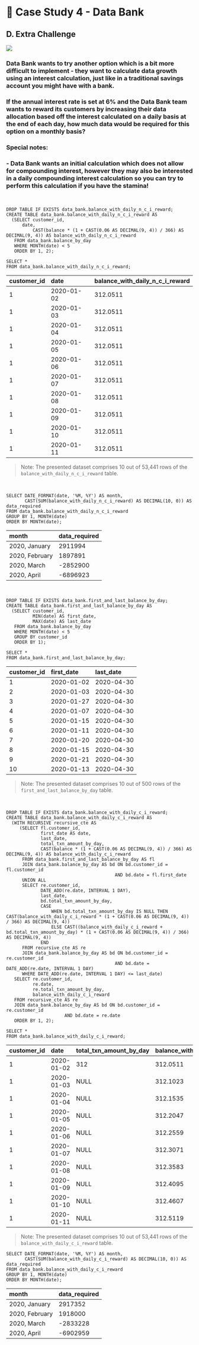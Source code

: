 # :bank: Case Study 4 - Data Bank

## D. Extra Challenge

<picture>
  <img src="https://img.shields.io/badge/mysql-005C84?style=for-the-badge&logo=mysql&logoColor=white">
</picture>

### Data Bank wants to try another option which is a bit more difficult to implement - they want to calculate data growth using an interest calculation, just like in a traditional savings account you might have with a bank.
### If the annual interest rate is set at 6% and the Data Bank team wants to reward its customers by increasing their data allocation based off the interest calculated on a daily basis at the end of each day, how much data would be required for this option on a monthly basis?
### Special notes:
### - Data Bank wants an initial calculation which does not allow for compounding interest, however they may also be interested in a daily compounding interest calculation so you can try to perform this calculation if you have the stamina!

</br>

```mysql
DROP TABLE IF EXISTS data_bank.balance_with_daily_n_c_i_reward;
CREATE TABLE data_bank.balance_with_daily_n_c_i_reward AS
  (SELECT customer_id, 
	  date, 
          CAST(balance * (1 + CAST(0.06 AS DECIMAL(9, 4)) / 366) AS DECIMAL(9, 4)) AS balance_with_daily_n_c_i_reward
   FROM data_bank.balance_by_day
   WHERE MONTH(date) < 5
   ORDER BY 1, 2);
   
SELECT *
FROM data_bank.balance_with_daily_n_c_i_reward;
```
| customer_id | date       | balance_with_daily_n_c_i_reward |
|-------------|:-----------|---------------------------------|
| 1           | 2020-01-02 | 312.0511                        |
| 1           | 2020-01-03 | 312.0511                        |
| 1           | 2020-01-04 | 312.0511                        |
| 1           | 2020-01-05 | 312.0511                        |
| 1           | 2020-01-06 | 312.0511                        |
| 1           | 2020-01-07 | 312.0511                        |
| 1           | 2020-01-08 | 312.0511                        |
| 1           | 2020-01-09 | 312.0511                        |
| 1           | 2020-01-10 | 312.0511                        |
| 1           | 2020-01-11 | 312.0511                        |

> Note: The presented dataset comprises 10 out of 53,441 rows of the `balance_with_daily_n_c_i_reward` table.

</br>

```mysql
SELECT DATE_FORMAT(date, '%M, %Y') AS month,
       CAST(SUM(balance_with_daily_n_c_i_reward) AS DECIMAL(10, 0)) AS data_required
FROM data_bank.balance_with_daily_n_c_i_reward
GROUP BY 1, MONTH(date)
ORDER BY MONTH(date);
```
| month          | data_required |
|:---------------|---------------|
| 2020, January  | 2911994       |
| 2020, February | 1897891       |
| 2020, March    | -2852900      |
| 2020, April    | -6896923      |

</br>

```mysql        
DROP TABLE IF EXISTS data_bank.first_and_last_balance_by_day;
CREATE TABLE data_bank.first_and_last_balance_by_day AS
  (SELECT customer_id,
          MIN(date) AS first_date,
          MAX(date) AS last_date
   FROM data_bank.balance_by_day
   WHERE MONTH(date) < 5
   GROUP BY customer_id
   ORDER BY 1);

SELECT *
FROM data_bank.first_and_last_balance_by_day;
```
| customer_id | first_date | last_date  |
|-------------|:-----------|:-----------|
| 1           | 2020-01-02 | 2020-04-30 |
| 2           | 2020-01-03 | 2020-04-30 |
| 3           | 2020-01-27 | 2020-04-30 |
| 4           | 2020-01-07 | 2020-04-30 |
| 5           | 2020-01-15 | 2020-04-30 |
| 6           | 2020-01-11 | 2020-04-30 |
| 7           | 2020-01-20 | 2020-04-30 |
| 8           | 2020-01-15 | 2020-04-30 |
| 9           | 2020-01-21 | 2020-04-30 |
| 10          | 2020-01-13 | 2020-04-30 |

> Note: The presented dataset comprises 10 out of 500 rows of the `first_and_last_balance_by_day` table.

</br>

```mysql    
DROP TABLE IF EXISTS data_bank.balance_with_daily_c_i_reward;
CREATE TABLE data_bank.balance_with_daily_c_i_reward AS
  (WITH RECURSIVE recursive_cte AS
     (SELECT fl.customer_id,
             first_date AS date,
             last_date,
             total_txn_amount_by_day,
             CAST(balance * (1 + CAST(0.06 AS DECIMAL(9, 4)) / 366) AS DECIMAL(9, 4)) AS balance_with_daily_c_i_reward
      FROM data_bank.first_and_last_balance_by_day AS fl
      JOIN data_bank.balance_by_day AS bd ON bd.customer_id = fl.customer_id
                                         AND bd.date = fl.first_date
      UNION ALL 
      SELECT re.customer_id,
             DATE_ADD(re.date, INTERVAL 1 DAY),
             last_date,
             bd.total_txn_amount_by_day,
             CASE
                 WHEN bd.total_txn_amount_by_day IS NULL THEN CAST(balance_with_daily_c_i_reward * (1 + CAST(0.06 AS DECIMAL(9, 4)) / 366) AS DECIMAL(9, 4))
                 ELSE CAST((balance_with_daily_c_i_reward + bd.total_txn_amount_by_day) * (1 + CAST(0.06 AS DECIMAL(9, 4)) / 366) AS DECIMAL(9, 4))
             END
      FROM recursive_cte AS re
      JOIN data_bank.balance_by_day AS bd ON bd.customer_id = re.customer_id
                                         AND bd.date = DATE_ADD(re.date, INTERVAL 1 DAY)
      WHERE DATE_ADD(re.date, INTERVAL 1 DAY) <= last_date) 
   SELECT re.customer_id,
          re.date,
          re.total_txn_amount_by_day,
          balance_with_daily_c_i_reward
   FROM recursive_cte AS re
   JOIN data_bank.balance_by_day AS bd ON bd.customer_id = re.customer_id
				      AND bd.date = re.date
   ORDER BY 1, 2);

SELECT *
FROM data_bank.balance_with_daily_c_i_reward;
```
| customer_id | date       | total_txn_amount_by_day | balance_with_daily_c_i_reward |
|-------------|:-----------|-------------------------|-------------------------------|
| 1           | 2020-01-02 | 312                     | 312.0511                      |
| 1           | 2020-01-03 | NULL                    | 312.1023                      |
| 1           | 2020-01-04 | NULL                    | 312.1535                      |
| 1           | 2020-01-05 | NULL                    | 312.2047                      |
| 1           | 2020-01-06 | NULL                    | 312.2559                      |
| 1           | 2020-01-07 | NULL                    | 312.3071                      |
| 1           | 2020-01-08 | NULL                    | 312.3583                      |
| 1           | 2020-01-09 | NULL                    | 312.4095                      |
| 1           | 2020-01-10 | NULL                    | 312.4607                      |
| 1           | 2020-01-11 | NULL                    | 312.5119                      |

> Note: The presented dataset comprises 10 out of 53,441 rows of the `balance_with_daily_c_i_reward` table.

```mysql
SELECT DATE_FORMAT(date, '%M, %Y') AS month,
       CAST(SUM(balance_with_daily_c_i_reward) AS DECIMAL(10, 0)) AS data_required
FROM data_bank.balance_with_daily_c_i_reward
GROUP BY 1, MONTH(date)
ORDER BY MONTH(date);
```
| month          | data_required |
|:---------------|---------------|
| 2020, January  | 2917352       |
| 2020, February | 1918000       |
| 2020, March    | -2833228      |
| 2020, April    | -6902959      |

